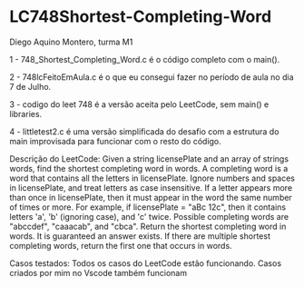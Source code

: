 # LC748Shortest-Completing-Word

Diego Aquino Montero, turma M1

1 - 748_Shortest_Completing_Word.c é o código completo com o main().

2 - 748lcFeitoEmAula.c é o que eu consegui fazer no período de aula no dia 7 de Julho.

3 - codigo do leet 748 é a versão aceita pelo LeetCode, sem main() e libraries.

4 - littletest2.c é uma versão simplificada do desafio com a estrutura do main improvisada para funcionar com o resto do código.


Descrição do LeetCode:
Given a string licensePlate and an array of strings words, find the shortest completing word in words.
A completing word is a word that contains all the letters in licensePlate. Ignore numbers and spaces in licensePlate, and treat letters as case insensitive. If a letter appears more than once in licensePlate, then it must appear in the word the same number of times or more.
For example, if licensePlate = "aBc 12c", then it contains letters 'a', 'b' (ignoring case), and 'c' twice. Possible completing words are "abccdef", "caaacab", and "cbca".
Return the shortest completing word in words. It is guaranteed an answer exists. If there are multiple shortest completing words, return the first one that occurs in words.

Casos testados:
Todos os casos do LeetCode estão funcionando.
Casos criados por mim no Vscode também funcionam
